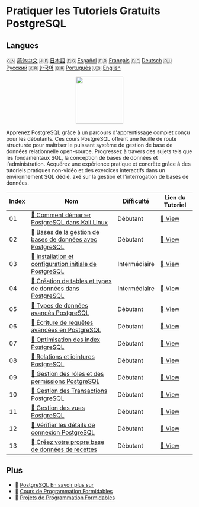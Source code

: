 # Pratiquer les Tutoriels Gratuits PostgreSQL

## Langues

🇨🇳 [简体中文](README_zh.md) 🇯🇵 [日本語](README_ja.md) 🇪🇸 [Español](README_es.md) 🇫🇷 [Français](README_fr.md) 🇩🇪 [Deutsch](README_de.md) 🇷🇺 [Русский](README_ru.md) 🇰🇷 [한국어](README_ko.md) 🇧🇷 [Português](README_pt.md) 🇺🇸 [English](README.md) 

<div align="center">
<img width="128px" src="https://file.labex.io/path/9xEeZgWSNpHA.png">
</div>

Apprenez PostgreSQL grâce à un parcours d'apprentissage complet conçu pour les débutants. Ces cours PostgreSQL offrent une feuille de route structurée pour maîtriser le puissant système de gestion de base de données relationnelle open-source. Progressez à travers des sujets tels que les fondamentaux SQL, la conception de bases de données et l'administration. Acquérez une expérience pratique et concrète grâce à des tutoriels pratiques non-vidéo et des exercices interactifs dans un environnement SQL dédié, axé sur la gestion et l'interrogation de bases de données.

|   Index | Nom                                                                                                                                                      | Difficulté    | Lien du Tutoriel                                                                                        |
|---------|----------------------------------------------------------------------------------------------------------------------------------------------------------|---------------|---------------------------------------------------------------------------------------------------------|
|      01 | [📖 Comment démarrer PostgreSQL dans Kali Linux](https://labex.io/fr/tutorials/kali-how-to-start-postgresql-in-kali-linux-417476)                        | Débutant      | [🔗 View](https://labex.io/fr/tutorials/kali-how-to-start-postgresql-in-kali-linux-417476)              |
|      02 | [📖 Bases de la gestion de bases de données avec PostgreSQL](https://labex.io/fr/tutorials/postgresql-database-management-basics-with-postgresql-550899) | Débutant      | [🔗 View](https://labex.io/fr/tutorials/postgresql-database-management-basics-with-postgresql-550899)   |
|      03 | [📖 Installation et configuration initiale de PostgreSQL](https://labex.io/fr/tutorials/postgresql-installation-and-initial-setup-of-postgresql-550900)  | Intermédiaire | [🔗 View](https://labex.io/fr/tutorials/postgresql-installation-and-initial-setup-of-postgresql-550900) |
|      04 | [📖 Création de tables et types de données dans PostgreSQL](https://labex.io/fr/tutorials/postgresql-postgresql-table-creation-and-data-types-550901)    | Intermédiaire | [🔗 View](https://labex.io/fr/tutorials/postgresql-postgresql-table-creation-and-data-types-550901)     |
|      05 | [📖 Types de données avancés PostgreSQL](https://labex.io/fr/tutorials/postgresql-postgresql-advanced-data-types-550947)                                 | Débutant      | [🔗 View](https://labex.io/fr/tutorials/postgresql-postgresql-advanced-data-types-550947)               |
|      06 | [📖 Écriture de requêtes avancées en PostgreSQL](https://labex.io/fr/tutorials/postgresql-postgresql-advanced-query-writing-550948)                      | Débutant      | [🔗 View](https://labex.io/fr/tutorials/postgresql-postgresql-advanced-query-writing-550948)            |
|      07 | [📖 Optimisation des index PostgreSQL](https://labex.io/fr/tutorials/postgresql-postgresql-index-optimization-550955)                                    | Débutant      | [🔗 View](https://labex.io/fr/tutorials/postgresql-postgresql-index-optimization-550955)                |
|      08 | [📖 Relations et jointures PostgreSQL](https://labex.io/fr/tutorials/postgresql-postgresql-relationships-and-joins-550959)                               | Débutant      | [🔗 View](https://labex.io/fr/tutorials/postgresql-postgresql-relationships-and-joins-550959)           |
|      09 | [📖 Gestion des rôles et des permissions PostgreSQL](https://labex.io/fr/tutorials/postgresql-postgresql-role-and-permission-management-550960)          | Débutant      | [🔗 View](https://labex.io/fr/tutorials/postgresql-postgresql-role-and-permission-management-550960)    |
|      10 | [📖 Gestion des Transactions PostgreSQL](https://labex.io/fr/tutorials/postgresql-postgresql-transaction-management-550964)                              | Débutant      | [🔗 View](https://labex.io/fr/tutorials/postgresql-postgresql-transaction-management-550964)            |
|      11 | [📖 Gestion des vues PostgreSQL](https://labex.io/fr/tutorials/postgresql-postgresql-views-management-550966)                                            | Débutant      | [🔗 View](https://labex.io/fr/tutorials/postgresql-postgresql-views-management-550966)                  |
|      12 | [📖 Vérifier les détails de connexion PostgreSQL](https://labex.io/fr/tutorials/postgresql-verify-postgresql-connection-details-551083)                  | Débutant      | [🔗 View](https://labex.io/fr/tutorials/postgresql-verify-postgresql-connection-details-551083)         |
|      13 | [📖 Créez votre propre base de données de recettes](https://labex.io/fr/tutorials/postgresql-create-your-own-recipe-database-551100)                     | Débutant      | [🔗 View](https://labex.io/fr/tutorials/postgresql-create-your-own-recipe-database-551100)              |

## Plus

- 🔗 [PostgreSQL En savoir plus sur](https://labex.io/fr/skilltrees/postgresql)
- 🔗 [Cours de Programmation Formidables](https://github.com/labex-labs/awesome-programming-courses)
- 🔗 [Projets de Programmation Formidables](https://github.com/labex-labs/awesome-programming-projects)

